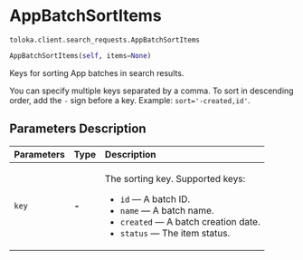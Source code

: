 # AppBatchSortItems
`toloka.client.search_requests.AppBatchSortItems`

```python
AppBatchSortItems(self, items=None)
```

Keys for sorting App batches in search results.


You can specify multiple keys separated by a comma. To sort in descending order, add the `-` sign before a key.
Example: `sort='-created,id'`.

## Parameters Description

| Parameters | Type | Description |
| :----------| :----| :-----------|
`key`|**-**|<p>The sorting key. Supported keys:<ul><li>`id` — A batch ID.</li><li>`name` — A batch name.</li><li>`created` — A batch creation date.</li><li>`status` — The item status.</li></ul></p>
